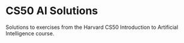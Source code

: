 # CS50 AI Solutions
Solutions to exercises from the Harvard CS50 Introduction to Artificial Intelligence course.
